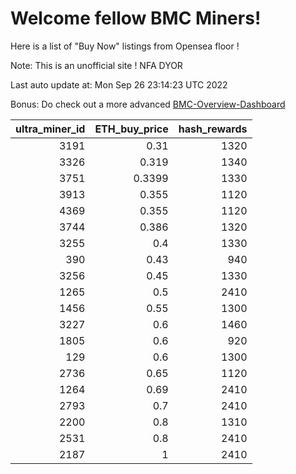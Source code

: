 # Welcome fellow BMC Miners!
Here is a list of "Buy Now" listings from Opensea floor !

Note: This is an unofficial site ! NFA DYOR

Last auto update at: Mon Sep 26 23:14:23 UTC 2022

Bonus: Do check out a more advanced [BMC-Overview-Dashboard](https://dune.com/defifunk/BMC-Overview-Dashboard)


|   ultra_miner_id |   ETH_buy_price |   hash_rewards |
|-----------------:|----------------:|---------------:|
|             3191 |          0.31   |           1320 |
|             3326 |          0.319  |           1340 |
|             3751 |          0.3399 |           1330 |
|             3913 |          0.355  |           1120 |
|             4369 |          0.355  |           1120 |
|             3744 |          0.386  |           1320 |
|             3255 |          0.4    |           1330 |
|              390 |          0.43   |            940 |
|             3256 |          0.45   |           1330 |
|             1265 |          0.5    |           2410 |
|             1456 |          0.55   |           1300 |
|             3227 |          0.6    |           1460 |
|             1805 |          0.6    |            920 |
|              129 |          0.6    |           1300 |
|             2736 |          0.65   |           1120 |
|             1264 |          0.69   |           2410 |
|             2793 |          0.7    |           2410 |
|             2200 |          0.8    |           1310 |
|             2531 |          0.8    |           2410 |
|             2187 |          1      |           2410 |